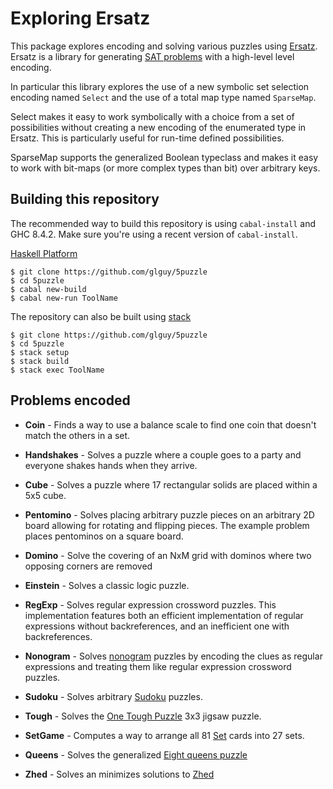 Exploring Ersatz
================

This package explores encoding and solving various puzzles using
[Ersatz](https://hackage.haskell.org/package/ersatz). Ersatz is
a library for generating
[SAT problems](https://en.wikipedia.org/wiki/Boolean_satisfiability_problem)
with a high-level level encoding.

In particular this library explores the use of a new symbolic set selection
encoding named `Select` and the use of a total map type named `SparseMap`.

Select makes it easy to work symbolically with a choice from a set of
possibilities without creating a new encoding of the enumerated type
in Ersatz. This is particularly useful for run-time defined possibilities.

SparseMap supports the generalized Boolean typeclass and makes it easy
to work with bit-maps (or more complex types than bit) over arbitrary keys.

Building this repository
------------------------

The recommended way to build this repository is using `cabal-install` and
GHC 8.4.2. Make sure you're using a recent version of `cabal-install`.

[Haskell Platform](https://www.haskell.org/platform/)

```
$ git clone https://github.com/glguy/5puzzle
$ cd 5puzzle
$ cabal new-build
$ cabal new-run ToolName
```

The repository can also be built using [stack](https://docs.haskellstack.org/en/stable/README/)

```
$ git clone https://github.com/glguy/5puzzle
$ cd 5puzzle
$ stack setup
$ stack build
$ stack exec ToolName
```

Problems encoded
----------------

* **Coin** - Finds a way to use a balance scale to find one coin that doesn't
  match the others in a set.

* **Handshakes** - Solves a puzzle where a couple goes to a party and everyone
  shakes hands when they arrive.

* **Cube** - Solves a puzzle where 17 rectangular solids are placed within
  a 5x5 cube.

* **Pentomino** - Solves placing arbitrary puzzle pieces on an arbitrary 2D
    board allowing for rotating and flipping pieces. The example problem
    places pentominos on a square board.

* **Domino** - Solve the covering of an NxM grid with dominos where two
    opposing corners are removed

* **Einstein** - Solves a classic logic puzzle.

* **RegExp** - Solves regular expression crossword puzzles. This
   implementation features both an efficient implementation of regular
   expressions without backreferences, and an inefficient one with
   backreferences.

* **Nonogram** - Solves [nonogram](https://en.wikipedia.org/wiki/Nonogram)
   puzzles by encoding the clues as regular expressions and treating them
   like regular expression crossword puzzles.

* **Sudoku** - Solves arbitrary [Sudoku](https://en.wikipedia.org/wiki/Sudoku) puzzles.

* **Tough** - Solves the [One Tough Puzzle](http://www.alexbrands.com/product/games/one-tough-puzzle/)
   3x3 jigsaw puzzle.

* **SetGame** - Computes a way to arrange all 81 [Set](https://en.wikipedia.org/wiki/Set_(game))
   cards into 27 sets.

* **Queens** - Solves the generalized [Eight queens puzzle](https://en.wikipedia.org/wiki/Eight_queens_puzzle)

* **Zhed** - Solves an minimizes solutions to [Zhed](https://play.google.com/store/apps/details?id=com.groundcontrol.zhed&hl=en_US)
